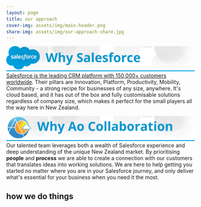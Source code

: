 ```yaml
---
layout: page
title: our approach
cover-img: assets/img/main-header.png
share-img: assets/img/our-approach-share.jpg
---
```


![Why Salesforce](assets/img/why-salesforce.png)
[Salesforce is the leading CRM platform with 150,000+ customers worldwide](https://aocollab.tech/2020-11-28-what-is-crm-why-salesforce/). Their pillars are Innovation, Platform, Productivity, Mobility, Community - a strong recipe for businesses of any size, anywhere. It's cloud based, and it has out of the box and fully customisable solutions regardless of company size, which makes it perfect for the small players all the way here in New Zealand.

![Why Ao Collaboration](assets/img/why-aocollab.png)
Our talented team leverages both a wealth of Salesforce experience and deep understanding of the unique New Zealand market. By prioritising **people** and **process** we are able to create a connection with our customers that translates ideas into working solutions. We are here to help getting you started no matter where you are in your Salesforce journey, and only deliver what's essential for your business when you need it the most.

## how we do things

